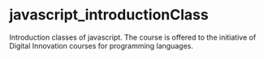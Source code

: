 # javascript_introductionClass

Introduction classes of javascript.
The course is offered to the initiative of Digital Innovation courses for programming languages.
